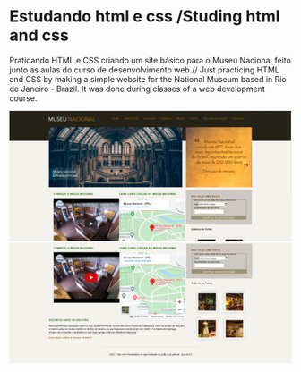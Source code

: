 # Estudando html e css /Studing html and css
Praticando HTML e CSS criando um site básico para o Museu Naciona, feito junto as aulas do curso de desenvolvimento web // Just practicing HTML and CSS by making a simple website for the National Museum based in Rio de Janeiro - Brazil. It was done during classes of a web development course.

<img src="https://github.com/jaoluiz13/estudo-html-css-museu-nacional/blob/main/museu_projeto/assets/img/img1.PNG?raw=true"/>
<img src="https://github.com/jaoluiz13/estudo-html-css-museu-nacional/blob/main/museu_projeto/assets/img/img2.PNG?raw=true"/>
